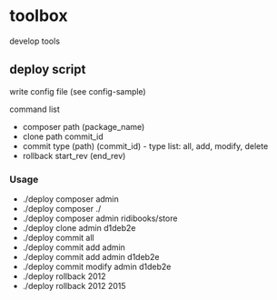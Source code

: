 # toolbox

develop tools

## deploy script
write config file (see config-sample)

command list
* composer path (package_name)
* clone path commit_id
* commit type (path) (commit_id) - type list: all, add, modify, delete
* rollback start_rev (end_rev)

### Usage
* ./deploy composer admin
* ./deploy composer ./
* ./deploy composer admin ridibooks/store
* ./deploy clone admin d1deb2e
* ./deploy commit all
* ./deploy commit add admin
* ./deploy commit add admin d1deb2e
* ./deploy commit modify admin d1deb2e
* ./deploy rollback 2012
* ./deploy rollback 2012 2015